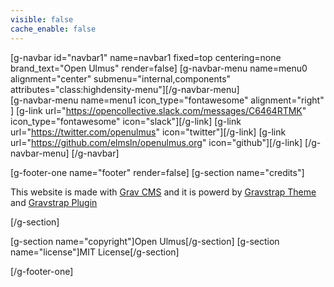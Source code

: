 ```yaml
---
visible: false
cache_enable: false
---
```


[g-navbar id="navbar1" name=navbar1 fixed=top centering=none brand_text="Open Ulmus" render=false]
    [g-navbar-menu name=menu0 alignment="center" submenu="internal,components" attributes="class:highdensity-menu"][/g-navbar-menu]    
    [g-navbar-menu name=menu1 icon_type="fontawesome" alignment="right" ]
        [g-link url="https://opencollective.slack.com/messages/C6464RTMK" icon_type="fontawesome" icon="slack"][/g-link]
        [g-link url="https://twitter.com/openulmus" icon="twitter"][/g-link]
        [g-link url="https://github.com/elmsln/openulmus.org" icon="github"][/g-link]
    [/g-navbar-menu]
[/g-navbar]

[g-footer-one name="footer" render=false]
[g-section name="credits"]

This website is made with [Grav CMS](http://getgrav.org/) and it is powerd by [Gravstrap Theme](http://diblas.net/themes/gravstrap-theme-to-start-grav-cms-site-with-bootstrap-support/) and [Gravstrap Plugin](http://diblas.net/plugins/use-bootstrap-elements-in-the-grav-cms-way/)

[/g-section]

[g-section name="copyright"]Open Ulmus[/g-section]
[g-section name="license"]MIT License[/g-section]

[/g-footer-one]